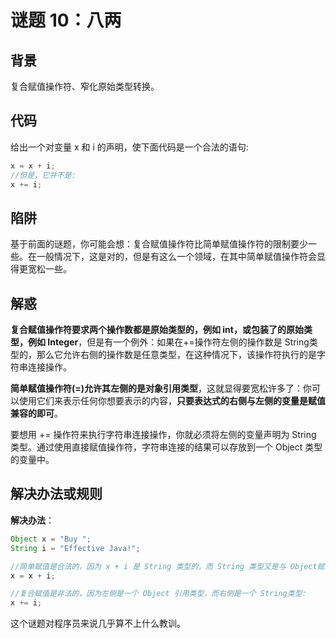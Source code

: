 # 谜题 10：八两

## 背景

复合赋值操作符、窄化原始类型转换。

## 代码

给出一个对变量 x 和 i 的声明，使下面代码是一个合法的语句:

```java
x = x + i;
//但是，它并不是:
x += i;
```

## 陷阱

基于前面的谜题，你可能会想：复合赋值操作符比简单赋值操作符的限制要少一些。在一般情况下，这是对的，但是有这么一个领域，在其中简单赋值操作符会显得更宽松一些。

## 解惑

**复合赋值操作符要求两个操作数都是原始类型的，例如 int，或包装了的原始类型，例如 Integer**，但是有一个例外：如果在+=操作符左侧的操作数是 String类型的，那么它允许右侧的操作数是任意类型，在这种情况下，该操作符执行的是字符串连接操作。

**简单赋值操作符(=)允许其左侧的是对象引用类型**，这就显得要宽松许多了：你可以使用它们来表示任何你想要表示的内容，**只要表达式的右侧与左侧的变量是赋值兼容的即可**。

要想用 += 操作符来执行字符串连接操作，你就必须将左侧的变量声明为 String 类型。通过使用直接赋值操作符，字符串连接的结果可以存放到一个 Object 类型的变量中。

## 解决办法或规则

**解决办法**：
```java
Object x = "Buy ";
String i = "Effective Java!";

//简单赋值是合法的，因为 x + i 是 String 类型的，而 String 类型又是与 Object赋值兼容的:
x = x + i;

//复合赋值是非法的，因为左侧是一个 Object 引用类型，而右侧是一个 String类型:
x += i;
```
这个谜题对程序员来说几乎算不上什么教训。

